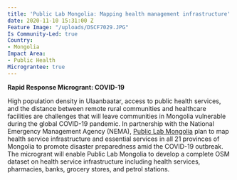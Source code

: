 ```yaml
---
title: 'Public Lab Mongolia: Mapping health management infrastructure'
date: 2020-11-10 15:31:00 Z
Feature Image: "/uploads/DSCF7029.JPG"
Is Community-Led: true
Country:
- Mongolia
Impact Area:
- Public Health
Micrograntee: true
---
```


**Rapid Response Microgrant: COVID-19**

High population density in Ulaanbaatar, access to public health services, and the distance between remote rural communities and healthcare facilities are challenges that will leave communities in Mongolia vulnerable during the global COVID-19 pandemic. In partnership with the National Emergency Management Agency (NEMA), [Public Lab Mongolia](https://www.publiclabmongolia.org/) plan to map health service infrastructure and essential services in all 21 provinces of Mongolia to promote disaster preparedness amid the COVID-19 outbreak. The microgrant will enable Public Lab Mongolia to develop a complete OSM dataset on health service infrastructure including health services, pharmacies, banks, grocery stores, and petrol stations.